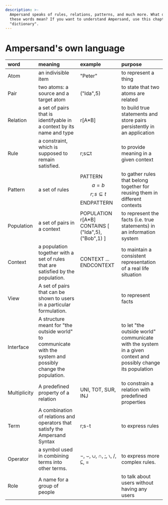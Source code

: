 ```yaml
---
description: >-
  Ampersand speaks of rules, relations, patterns, and much more. What do all
  these words mean? If you want to understand Ampersand, use this chapter as
  "dictionary".
---
```


# Ampersand's own language

| word | meaning | example | purpose |
| :--- | :--- | :--- | :--- |
| Atom | an indivisible item | "Peter" | to represent a thing |
| Pair | two atoms: a source and a target atom | \("Ida",5\) | to state that two atoms are related |
| Relation | a set of pairs that is identifyable in a context by its name and type | r\[A\*B\] | to build true statements and store pairs persistently in an application |
| Rule | a constraint, which is supposed to remain satisfied. | r;s⊆t  | to provide meaning in a given context |
| Pattern | a set of rules | PATTERN $$a = b$$$$ r;s⊆t$$ ENDPATTERN | to gather rules that belong together for reusing them in different contexts |
| Population | a set of pairs in a context | POPULATION r\[A\*B\] CONTAINS \[ \("Ida",5\), \("Bob",1\) \] | to represent the facts \(i.e. true statements\) in an information system |
| Context | a population together with a set of rules that are satisfied by the population. | CONTEXT ... ENDCONTEXT | to maintain a consistent representation of a real life situation |
| View | A set of pairs that can be shown to users in a particular formulation. |  | to represent facts |
| Interface | A structure meant for "the outside world" to communicate with the system and possibly change the population. |  | to let "the outside world" communicate with the system in a given context and possibly change its population  |
| Multiplicity | A predefined property of a relation | UNI, TOT, SUR, INJ | to constrain a relation with predefined properties |
| Term | A combination of relations and operators that satisfy the Ampersand Syntax | r;s-t | to express rules |
| Operator | a symbol used in combining terms into other terms.  | −, ⌣, ∪, ∩, ;, ∖, /, ⊆, = | to express more complex rules. |
| Role | A name for a group of people |  | to talk about users without having any users |

